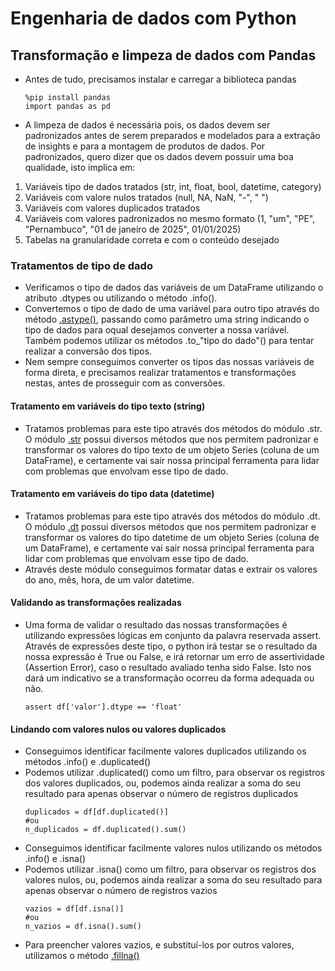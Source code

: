 # Engenharia de dados com Python  

## Transformação e limpeza de dados com Pandas  
* Antes de tudo, precisamos instalar e carregar a biblioteca pandas
    ```
    %pip install pandas
    import pandas as pd
    ```
* A limpeza de dados é necessária pois, os dados devem ser padronizados antes de serem preparados e modelados para a extração de insights e para a montagem de produtos de dados. Por padronizados, quero dizer que os dados devem possuir uma boa qualidade, isto implica em:
1. Variáveis tipo de dados tratados (str, int, float, bool, datetime, category)
2. Variáveis com valore nulos tratados (null, NA, NaN, "-", " ") 
3. Variáveis com valores duplicados tratados
4. Variáveis com valores padronizados no mesmo formato (1, "um", "PE", "Pernambuco", "01 de janeiro de 2025", 01/01/2025)
5. Tabelas na granularidade correta e com o conteúdo desejado

### Tratamentos de tipo de dado
* Verificamos o tipo de dados das variáveis de um DataFrame utilizando o atributo .dtypes ou utilizando o método .info().
* Convertemos o tipo de dado de uma variável para outro tipo através do método [.astype()](https://pandas.pydata.org/docs/reference/api/pandas.Series.astype.html), passando como parâmetro uma string indicando o tipo de dados para oqual desejamos converter a nossa variável. Também podemos utilizar os métodos .to_"tipo do dado"() para tentar realizar a conversão dos tipos.
* Nem sempre conseguimos converter os tipos das nossas variáveis de forma direta, e precisamos realizar tratamentos e transformações nestas, antes de prosseguir com as conversões.

#### Tratamento em variáveis do tipo texto (string)
* Tratamos problemas para este tipo através dos métodos do módulo .str. O módulo [.str](https://pandas.pydata.org/docs/reference/api/pandas.Series.str.capitalize.html) possui diversos métodos que nos permitem padronizar e transformar os valores do tipo texto de um objeto Series (coluna de um DataFrame), e certamente vai sair nossa principal ferramenta para lidar com problemas que envolvam esse tipo de dado.

#### Tratamento em variáveis do tipo data (datetime)
* Tratamos problemas para este tipo através dos métodos do módulo .dt. O módulo [.dt](https://pandas.pydata.org/docs/reference/api/pandas.Series.dt.date.html) possui diversos métodos que nos permitem padronizar e transformar os valores do tipo datetime de um objeto Series (coluna de um DataFrame), e certamente vai sair nossa principal ferramenta para lidar com problemas que envolvam esse tipo de dado.
* Através deste módulo conseguimos formatar datas e extrair os valores do ano, mês, hora, de um valor datetime.

#### Validando as transformações realizadas
* Uma forma de validar o resultado das nossas transformações é utilizando expressões lógicas em conjunto da palavra reservada assert. Através de expressões deste tipo, o python irá testar se o resultado da nossa expressão é True ou False, e irá retornar um erro de assertividade (Assertion Error), caso o resultado avaliado tenha sido False. Isto nos dará um indicativo se a transformação ocorreu da forma adequada ou não.
      
    ```
    assert df['valor'].dtype == 'float'
    ```
#### Lindando com valores nulos ou valores duplicados
* Conseguimos identificar facilmente valores duplicados utilizando os métodos .info() e .duplicated()
* Podemos utilizar .duplicated() como um filtro, para observar os registros dos valores duplicados, ou, podemos ainda realizar a soma do seu resultado para apenas observar o número de registros duplicados
    ```
    duplicados = df[df.duplicated()]
    #ou
    n_duplicados = df.duplicated().sum()
    ```
* Conseguimos identificar facilmente valores nulos utilizando os métodos .info() e .isna()
* Podemos utilizar .isna() como um filtro, para observar os registros dos valores nulos, ou, podemos ainda realizar a soma do seu resultado para apenas observar o número de registros vazios
    ```
    vazios = df[df.isna()]
    #ou
    n_vazios = df.isna().sum()
    ```
* Para preencher valores vazios, e substituí-los por outros valores, utilizamos o método [.fillna()](https://pandas.pydata.org/docs/reference/api/pandas.DataFrame.fillna.html)
